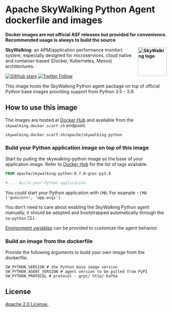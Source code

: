 # Apache SkyWalking Python Agent dockerfile and images

**Docker images are not official ASF releases but provided for convenience. Recommended usage is always to build the
source**

**<img src="http://skywalking.apache.org/assets/logo.svg" alt="SkyWalking logo" height="90px" align="right" />**

**SkyWalking**: an APM(application performance monitor) system, especially designed for microservices, cloud native and
container-based (Docker, Kubernetes, Mesos) architectures.

[![GitHub stars](https://img.shields.io/github/stars/apache/skywalking.svg?style=for-the-badge&label=Stars&logo=github)](https://github.com/apache/skywalking)
[![Twitter Follow](https://img.shields.io/twitter/follow/asfskywalking.svg?style=for-the-badge&label=Follow&logo=twitter)](https://twitter.com/AsfSkyWalking)

This image hosts the SkyWalking Python agent package on top of official Python base images providing support from 
Python 3.5 - 3.9.

## How to use this image

The images are hosted at [Docker Hub](https://hub.docker.com/r/apache/skywalking-python) and available from the `skywalking.docker.scarf.sh` endpoint.

`skywalking.docker.scarf.sh/apache/skywalking-python`

### Build your Python application image on top of this image

Start by pulling the skywalking-python image as the base of your application image.
Refer to [Docker Hub](https://hub.docker.com/r/apache/skywalking-python) for the list of tags available.

```dockerfile
FROM apache/skywalking-python:0.7.0-grpc-py3.9

# ... build your Python application
```

You could start your Python application with `CMD`. For example - `CMD ['gunicorn', 'app.wsgi']` 

You don't need to care about enabling the SkyWalking Python agent manually, 
it should be adopted and bootstrapped automatically through the `sw-python` CLI.

[Environment variables](../docs/EnvVars.md) can be provided to customize the agent behavior.

### Build an image from the dockerfile 

Provide the following arguments to build your own image from the dockerfile.

```text
SW_PYTHON_VERSION # the Python base image version
SW_PYTHON_AGENT_VERSION # agent version to be pulled from PyPI
SW_PYTHON_PROTOCOL # protocol - grpc/ http/ kafka
```

## License

[Apache 2.0 License.](/LICENSE)
